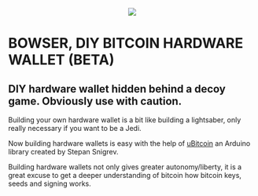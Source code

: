 

  <p align="center">
<img src="https://i.imgur.com/PJXob0B.png" />
</p>

<h1>BOWSER, DIY BITCOIN HARDWARE WALLET (BETA)</h1>

<h2>DIY hardware wallet hidden behind a decoy game. Obviously use with caution.</h2>

Building your own hardware wallet is a bit like building a lightsaber, only really necessary if you want to be a Jedi.

Now building hardware wallets is easy with the help of <a href="https://github.com/micro-bitcoin/uBitcoin">uBitcoin</a> an Arduino library created by Stepan Snigrev.

Building hardware wallets not only gives greater autonomy/liberty, it is a great excuse to get a deeper understanding of bitcoin how bitcoin keys, seeds and signing works.


